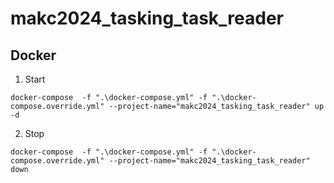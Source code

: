 # makc2024_tasking_task_reader

## Docker

1. Start

```
docker-compose  -f ".\docker-compose.yml" -f ".\docker-compose.override.yml" --project-name="makc2024_tasking_task_reader" up -d
```

2. Stop

```
docker-compose  -f ".\docker-compose.yml" -f ".\docker-compose.override.yml" --project-name="makc2024_tasking_task_reader" down
```